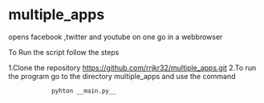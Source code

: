 # multiple_apps
opens facebook ,twitter and youtube on one go in a webbrowser
       
       
To Run the script follow the steps

1.Clone the repository https://github.com/rrjkr32/multiple_apps.git
2.To run the program go to the directory multiple_apps and use the command 
                
                pyhton __main.py__
